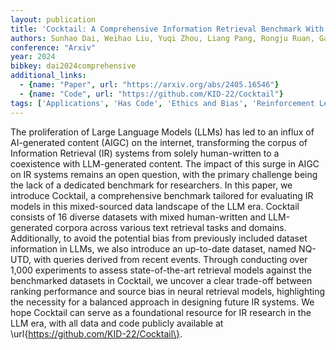 ```yaml
---
layout: publication
title: 'Cocktail: A Comprehensive Information Retrieval Benchmark With Llm-generated Documents Integration'
authors: Sunhao Dai, Weihao Liu, Yuqi Zhou, Liang Pang, Rongju Ruan, Gang Wang, Zhenhua Dong, Jun Xu, Ji-rong Wen
conference: "Arxiv"
year: 2024
bibkey: dai2024comprehensive
additional_links:
  - {name: "Paper", url: "https://arxiv.org/abs/2405.16546"}
  - {name: "Code", url: "https://github.com/KID-22/Cocktail"}
tags: ['Applications', 'Has Code', 'Ethics and Bias', 'Reinforcement Learning']
---
```

The proliferation of Large Language Models (LLMs) has led to an influx of
AI-generated content (AIGC) on the internet, transforming the corpus of
Information Retrieval (IR) systems from solely human-written to a coexistence
with LLM-generated content. The impact of this surge in AIGC on IR systems
remains an open question, with the primary challenge being the lack of a
dedicated benchmark for researchers. In this paper, we introduce Cocktail, a
comprehensive benchmark tailored for evaluating IR models in this mixed-sourced
data landscape of the LLM era. Cocktail consists of 16 diverse datasets with
mixed human-written and LLM-generated corpora across various text retrieval
tasks and domains. Additionally, to avoid the potential bias from previously
included dataset information in LLMs, we also introduce an up-to-date dataset,
named NQ-UTD, with queries derived from recent events. Through conducting over
1,000 experiments to assess state-of-the-art retrieval models against the
benchmarked datasets in Cocktail, we uncover a clear trade-off between ranking
performance and source bias in neural retrieval models, highlighting the
necessity for a balanced approach in designing future IR systems. We hope
Cocktail can serve as a foundational resource for IR research in the LLM era,
with all data and code publicly available at
\url\{https://github.com/KID-22/Cocktail\}.
